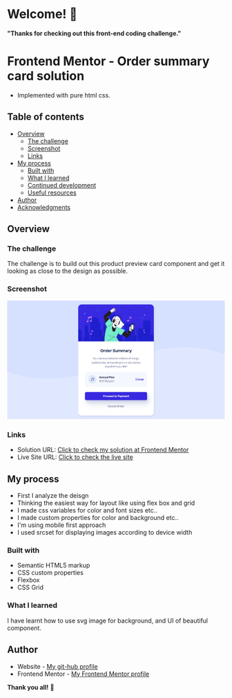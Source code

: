 # Welcome! 👋

**"Thanks for checking out this front-end coding challenge."**

# Frontend Mentor - Order summary card solution

- Implemented with pure html css.

## Table of contents

- [Overview](#overview)
  - [The challenge](#the-challenge)
  - [Screenshot](#screenshot)
  - [Links](#links)
- [My process](#my-process)
  - [Built with](#built-with)
  - [What I learned](#what-i-learned)
  - [Continued development](#continued-development)
  - [Useful resources](#useful-resources)
- [Author](#author)
- [Acknowledgments](#acknowledgments)

## Overview

### The challenge

The challenge is to build out this product preview card component and get it looking as close to the design as possible.

### Screenshot

![](./images/live-site-screenshot.png)

### Links

- Solution URL: [Click to check my solution at Frontend Mentor]()
- Live Site URL: [Click to check the live site](https://cgm-thanhtike.github.io/Order-summary/)

## My process

- First I analyze the deisgn
- Thinking the easiest way for layout like using flex box and grid
- I made css variables for color and font sizes etc..
- I made custom properties for color and background etc..
- I'm using mobile first approach
- I used srcset for displaying images according to device width

### Built with

- Semantic HTML5 markup
- CSS custom properties
- Flexbox
- CSS Grid

### What I learned

I have learnt how to use svg image for background, and UI of beautiful component.

## Author

- Website - [My git-hub profile](https://github.com/CGM-ThanHtike)
- Frontend Mentor - [My Frontend Mentor profile](https://www.frontendmentor.io/profile/CGM-ThanHtike)

**Thank you all!** 🚀
